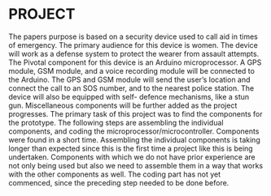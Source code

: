 # PROJECT
The papers purpose is based on a security device used to call aid in times of emergency. The primary audience for this device is women. The device will work as a defense system to protect the wearer from assault attempts. The Pivotal component for this device is an Arduino microprocessor. A GPS module, GSM module, and a voice recording module will be connected to the Arduino. The GPS and GSM module will send the user’s location and connect the call to an SOS number, and to the nearest police station. The device will also be equipped with self- defence mechanisms, like a stun gun. Miscellaneous components will be further added as the project progresses. The primary task of this project was to find the components for the prototype. The following steps are assembling the individual components, and coding the microprocessor/microcontroller. Components were found in a short time. Assembling the individual components is taking longer than expected since this is the first time a project like this is being undertaken. Components with which we do not have prior experience are not only being used but also we need to assemble them in a way that works with the other components as well. The coding part has not yet commenced, since the preceding step needed to be done before.
